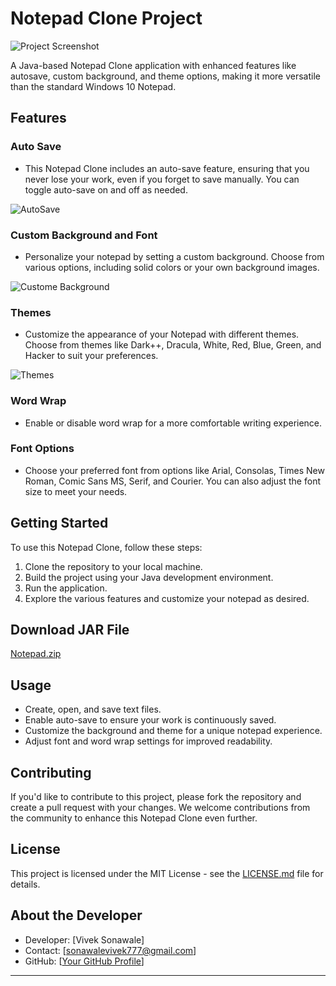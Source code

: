 # Notepad Clone Project

![Project Screenshot](https://github.com/Vivek-Sonawale/Notepad-Clone/assets/110754566/c3e62ae9-3957-4e15-8085-21b5fe856d00)

A Java-based Notepad Clone application with enhanced features like autosave, custom background, and theme options, making it more versatile than the standard Windows 10 Notepad.

## Features

### Auto Save
- This Notepad Clone includes an auto-save feature, ensuring that you never lose your work, even if you forget to save manually. You can toggle auto-save on and off as needed.

![AutoSave](https://github.com/Vivek-Sonawale/Notepad-Clone/assets/110754566/0181f31c-5920-489c-bcc7-b70315978a1e)

### Custom Background and Font
- Personalize your notepad by setting a custom background. Choose from various options, including solid colors or your own background images.

![Custome Background](https://github.com/Vivek-Sonawale/Notepad-Clone/assets/110754566/408f0bf0-b793-4b72-8cee-a89b2d3dc1bd)


### Themes
- Customize the appearance of your Notepad with different themes. Choose from themes like Dark++, Dracula, White, Red, Blue, Green, and Hacker to suit your preferences.

![Themes](https://github.com/Vivek-Sonawale/Notepad-Clone/assets/110754566/61f05e32-c6e6-48ed-aa7e-eb1b428286c3)


### Word Wrap
- Enable or disable word wrap for a more comfortable writing experience.


### Font Options
- Choose your preferred font from options like Arial, Consolas, Times New Roman, Comic Sans MS, Serif, and Courier. You can also adjust the font size to meet your needs.


## Getting Started

To use this Notepad Clone, follow these steps:

1. Clone the repository to your local machine.
2. Build the project using your Java development environment.
3. Run the application.
4. Explore the various features and customize your notepad as desired.

## Download JAR File
[Notepad.zip](https://github.com/Vivek-Sonawale/Notepad-Clone/files/13319888/Notepad.zip)

## Usage

- Create, open, and save text files.
- Enable auto-save to ensure your work is continuously saved.
- Customize the background and theme for a unique notepad experience.
- Adjust font and word wrap settings for improved readability.

## Contributing

If you'd like to contribute to this project, please fork the repository and create a pull request with your changes. We welcome contributions from the community to enhance this Notepad Clone even further.

## License

This project is licensed under the MIT License - see the [LICENSE.md](LICENSE.md) file for details.

## About the Developer

- Developer: [Vivek Sonawale]
- Contact: [sonawalevivek777@gmail.com]
- GitHub: [[Your GitHub Profile](https://github.com/Vivek-Sonawale/)]

---

